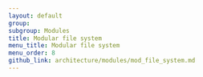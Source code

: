 ```yaml
---
layout: default
group: 
subgroup: Modules
title: Modular file system
menu_title: Modular file system
menu_order: 8
github_link: architecture/modules/mod_file_system.md
---
```


<!-- Remove this comment and add 'dev-guide' to group when you're ready for this to display in the TOC -->
